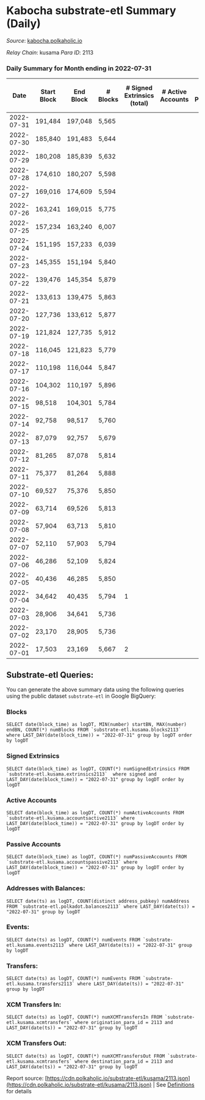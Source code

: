 # Kabocha substrate-etl Summary (Daily)

_Source_: [kabocha.polkaholic.io](https://kabocha.polkaholic.io)

*Relay Chain*: kusama
*Para ID*: 2113



### Daily Summary for Month ending in 2022-07-31


| Date | Start Block | End Block | # Blocks | # Signed Extrinsics (total) | # Active Accounts | # Passive | # New | # Addresses with Balances | # Events | # Transfers | # XCM Transfers In | # XCM Transfers Out | Issues | 
| ---- | ----------- | --------- | -------- | --------------------------- | ----------------- | --------- | ----- | ------------------------- | -------- | ----------- | ------------------ | ------------------- | ------ |
| 2022-07-31 | 191,484 | 197,048 | 5,565 |  |  |  |  | 7 | 11,148 |   |   |   |  |
| 2022-07-30 | 185,840 | 191,483 | 5,644 |  |  |  |  | 7 | 11,307 |   |   |   |  |
| 2022-07-29 | 180,208 | 185,839 | 5,632 |  |  |  |  | 7 | 11,283 |   |   |   |  |
| 2022-07-28 | 174,610 | 180,207 | 5,598 |  |  |  |  | 7 | 11,214 |   |   |   |  |
| 2022-07-27 | 169,016 | 174,609 | 5,594 |  |  |  |  | 7 | 11,207 |   |   |   |  |
| 2022-07-26 | 163,241 | 169,015 | 5,775 |  |  |  |  | 7 | 11,569 |   |   |   |  |
| 2022-07-25 | 157,234 | 163,240 | 6,007 |  |  |  |  | 7 | 12,034 |   |   |   |  |
| 2022-07-24 | 151,195 | 157,233 | 6,039 |  |  |  |  | 7 | 12,099 |   |   |   |  |
| 2022-07-23 | 145,355 | 151,194 | 5,840 |  |  |  |  | 7 | 11,699 |   |   |   |  |
| 2022-07-22 | 139,476 | 145,354 | 5,879 |  |  |  |  | 7 | 11,778 |   |   |   |  |
| 2022-07-21 | 133,613 | 139,475 | 5,863 |  |  |  |  | 7 | 11,745 |   |   |   |  |
| 2022-07-20 | 127,736 | 133,612 | 5,877 |  |  |  |  | 7 | 11,774 |   |   |   |  |
| 2022-07-19 | 121,824 | 127,735 | 5,912 |  |  |  |  | 7 | 11,843 |   |   |   |  |
| 2022-07-18 | 116,045 | 121,823 | 5,779 |  |  |  |  | 7 | 11,578 |   |   |   |  |
| 2022-07-17 | 110,198 | 116,044 | 5,847 |  |  |  |  | 7 | 11,713 |   |   |   |  |
| 2022-07-16 | 104,302 | 110,197 | 5,896 |  |  |  |  | 7 | 11,812 |   |   |   |  |
| 2022-07-15 | 98,518 | 104,301 | 5,784 |  |  |  |  | 7 | 11,587 |   |   |   |  |
| 2022-07-14 | 92,758 | 98,517 | 5,760 |  |  |  |  | 7 | 11,539 |   |   |   |  |
| 2022-07-13 | 87,079 | 92,757 | 5,679 |  |  |  |  | 7 | 11,377 |   |   |   |  |
| 2022-07-12 | 81,265 | 87,078 | 5,814 |  |  |  |  | 7 | 11,648 |   |   |   |  |
| 2022-07-11 | 75,377 | 81,264 | 5,888 |  |  |  |  | 7 | 11,795 |   |   |   |  |
| 2022-07-10 | 69,527 | 75,376 | 5,850 |  |  |  |  | 7 | 11,720 |   |   |   |  |
| 2022-07-09 | 63,714 | 69,526 | 5,813 |  |  |  |  | 7 | 11,645 |   |   |   |  |
| 2022-07-08 | 57,904 | 63,713 | 5,810 |  |  |  |  | 7 | 11,639 |   |   |   |  |
| 2022-07-07 | 52,110 | 57,903 | 5,794 |  |  |  |  | 7 | 11,608 |   |   |   |  |
| 2022-07-06 | 46,286 | 52,109 | 5,824 |  |  |  |  | 7 | 11,667 |   |   |   |  |
| 2022-07-05 | 40,436 | 46,285 | 5,850 |  |  |  |  | 7 | 11,720 |   |   |   |  |
| 2022-07-04 | 34,642 | 40,435 | 5,794 | 1 |  |  |  | 7 | 11,613 |   |   |   |  |
| 2022-07-03 | 28,906 | 34,641 | 5,736 |  |  |  |  | 7 | 11,491 |   |   |   |  |
| 2022-07-02 | 23,170 | 28,905 | 5,736 |  |  |  |  | 7 | 11,491 |   |   |   |  |
| 2022-07-01 | 17,503 | 23,169 | 5,667 | 2 |  |  |  | 7 | 11,362 |   |   |   |  |

## Substrate-etl Queries:
You can generate the above summary data using the following queries using the public dataset `substrate-etl` in Google BigQuery:


### Blocks
```
SELECT date(block_time) as logDT, MIN(number) startBN, MAX(number) endBN, COUNT(*) numBlocks FROM `substrate-etl.kusama.blocks2113`  where LAST_DAY(date(block_time)) = "2022-07-31" group by logDT order by logDT
```


### Signed Extrinsics
```
SELECT date(block_time) as logDT, COUNT(*) numSignedExtrinsics FROM `substrate-etl.kusama.extrinsics2113`  where signed and LAST_DAY(date(block_time)) = "2022-07-31" group by logDT order by logDT
```


### Active Accounts
```
SELECT date(block_time) as logDT, COUNT(*) numActiveAccounts FROM `substrate-etl.kusama.accountsactive2113` where LAST_DAY(date(block_time)) = "2022-07-31" group by logDT order by logDT
```


### Passive Accounts
```
SELECT date(block_time) as logDT, COUNT(*) numPassiveAccounts FROM `substrate-etl.kusama.accountspassive2113` where LAST_DAY(date(block_time)) = "2022-07-31" group by logDT order by logDT
```


### Addresses with Balances:
```
SELECT date(ts) as logDT, COUNT(distinct address_pubkey) numAddress FROM `substrate-etl.polkadot.balances2113` where LAST_DAY(date(ts)) = "2022-07-31" group by logDT
```


### Events:
```
SELECT date(ts) as logDT, COUNT(*) numEvents FROM `substrate-etl.kusama.events2113` where LAST_DAY(date(ts)) = "2022-07-31" group by logDT
```


### Transfers:
```
SELECT date(ts) as logDT, COUNT(*) numEvents FROM `substrate-etl.kusama.transfers2113` where LAST_DAY(date(ts)) = "2022-07-31" group by logDT
```


### XCM Transfers In:
```
SELECT date(ts) as logDT, COUNT(*) numXCMTransfersIn FROM `substrate-etl.kusama.xcmtransfers` where origination_para_id = 2113 and LAST_DAY(date(ts)) = "2022-07-31" group by logDT
```


### XCM Transfers Out:
```
SELECT date(ts) as logDT, COUNT(*) numXCMTransfersOut FROM `substrate-etl.kusama.xcmtransfers` where destination_para_id = 2113 and LAST_DAY(date(ts)) = "2022-07-31" group by logDT
```



Report source: [https://cdn.polkaholic.io/substrate-etl/kusama/2113.json](https://cdn.polkaholic.io/substrate-etl/kusama/2113.json) | See [Definitions](/DEFINITIONS.md) for details

